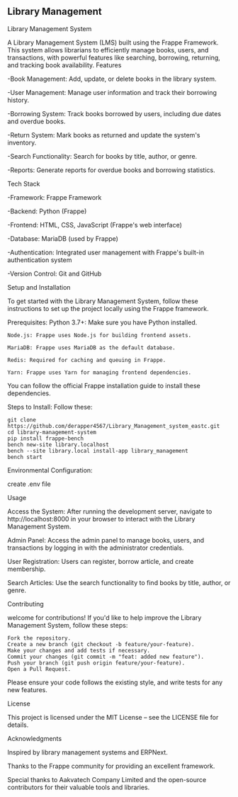 ## Library Management

Library Management System

A Library Management System (LMS) built using the Frappe Framework. This system allows librarians to efficiently manage books, users, and transactions, with powerful features like searching, borrowing, returning, and tracking book availability.
Features

-Book Management: Add, update, or delete books in the library system.

-User Management: Manage user information and track their borrowing history.

-Borrowing System: Track books borrowed by users, including due dates and overdue books.

-Return System: Mark books as returned and update the system's inventory.

-Search Functionality: Search for books by title, author, or genre.

-Reports: Generate reports for overdue books and borrowing statistics.

Tech Stack

-Framework: Frappe Framework

-Backend: Python (Frappe)

-Frontend: HTML, CSS, JavaScript (Frappe's web interface)

-Database: MariaDB (used by Frappe)

-Authentication: Integrated user management with Frappe's built-in authentication system

-Version Control: Git and GitHub

Setup and Installation

To get started with the Library Management System, follow these instructions to set up the project locally using the Frappe framework.

Prerequisites:
    Python 3.7+: Make sure you have Python installed.

    Node.js: Frappe uses Node.js for building frontend assets.

    MariaDB: Frappe uses MariaDB as the default database.

    Redis: Required for caching and queuing in Frappe.

    Yarn: Frappe uses Yarn for managing frontend dependencies.

You can follow the official Frappe installation guide to install these dependencies.

Steps to Install:
Follow these:

    git clone https://github.com/derapper4567/Library_Management_system_eastc.git
    cd library-management-system
    pip install frappe-bench
    bench new-site library.localhost
    bench --site library.local install-app library_management
    bench start

Environmental Configuration:

create .env file 

Usage

Access the System: After running the development server, navigate to http://localhost:8000 in your browser to interact with the Library Management System.

Admin Panel: Access the admin panel to manage books, users, and transactions by logging in with the administrator credentials.

User Registration: Users can register, borrow article, and create membership.

Search Articles: Use the search functionality to find books by title, author, or genre.


Contributing

welcome for contributions! If you'd like to help improve the Library Management System, follow these steps:

    Fork the repository.
    Create a new branch (git checkout -b feature/your-feature).
    Make your changes and add tests if necessary.
    Commit your changes (git commit -m "feat: added new feature").
    Push your branch (git push origin feature/your-feature).
    Open a Pull Request.

Please ensure your code follows the existing style, and write tests for any new features.

License

This project is licensed under the MIT License – see the LICENSE file for details.


Acknowledgments

Inspired by library management systems and ERPNext.

Thanks to the Frappe community for providing an excellent framework.

Special thanks to  Aakvatech Company Limited and the open-source contributors for their valuable tools and libraries.




